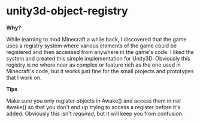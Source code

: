 # unity3d-object-registry
<b>Why?</b>
<p>While learning to mod Minecraft a while back, I discovered that the game uses a registry system where various elements of the game could be registered and then accessed from anywhere in the game's code. I liked the system and created this simple implementation for Unity3D. Obviously this registry is no where near as complex or feature rich as the one used in Minecraft's code, but it works just fine for the small projects and prototypes that I work on.</p>
<b>Tips</b>
<p>Make sure you only register objects in Awake() and access them in <i>not</i> Awake() so that you don't end up trying to access a register before it's added. Obviously this isn't <i>required</i>, but it will keep you from confusion.</p>
